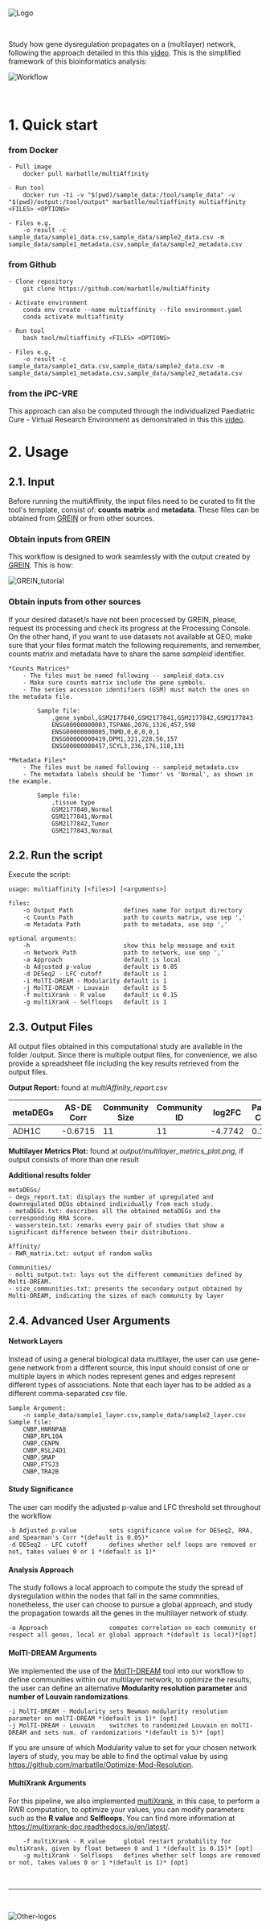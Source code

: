 <br>

![Logo](img/multiaffinity-logo.png)

<br>

Study how gene dysregulation propagates on a (multilayer) network, following the approach detailed in this this [video](https://www.youtube.com/watch?v=1tcwczu47aI&t). This is the simplified framework of this bioinformatics analysis:
<br>

![Workflow](img/multiAffinity_workflow.png)

<br>

# 1. Quick start 

### from Docker

    - Pull image
        docker pull marbatlle/multiAffinity
        
    - Run tool
        docker run -ti -v "$(pwd)/sample_data:/tool/sample_data" -v "$(pwd)/output:/tool/output" marbatlle/multiaffinity multiaffinity <FILES> <OPTIONS>
        
    - Files e.g.
        -o result -c sample_data/sample1_data.csv,sample_data/sample2_data.csv -m sample_data/sample1_metadata.csv,sample_data/sample2_metadata.csv
        
### from Github

    - Clone repository
        git clone https://github.com/marbatlle/multiAffinity
        
    - Activate environment
        conda env create --name multiaffinity --file environment.yaml
        conda activate multiaffinity
    
    - Run tool 
        bash tool/multiaffinity <FILES> <OPTIONS>
    
    - Files e.g.
        -o result -c sample_data/sample1_data.csv,sample_data/sample2_data.csv -m sample_data/sample1_metadata.csv,sample_data/sample2_metadata.csv
        
### from the iPC-VRE
This approach can also be computed through the individualized Paediatric Cure - Virtual Research Environment as demonstrated in this this [video](https://www.youtube.com/watch?v=1tcwczu47aI&t=10s).
<br>

# 2. Usage
## 2.1. Input
Before running the multiAffinity, the input files need to be curated to fit the tool's template, consist of: **counts matrix** and **metadata**. These files can be obtained from [GREIN](http://www.ilincs.org/apps/grein/?gse=) or from other sources.

### Obtain inputs from GREIN
This workflow is designed to work seamlessly with the output created by [GREIN](http://www.ilincs.org/apps/grein/?gse=). This is how:

![GREIN_tutorial](img/tutorial_grein.png)

### Obtain inputs from other sources
If your desired dataset/s have not been processed by GREIN, please, request its processing and check its progress at the Processing Console. On the other hand, if you want to use datasets not available at GEO, make sure that your files format match the following requirements, and remember, counts matrix and metadata have to share the same *sampleid* identifier.

    *Counts Matrices*
        - The files must be named following -- sampleid_data.csv
        - Make sure counts matrix include the gene symbols.
        - The series accession identifiers (GSM) must match the ones on the metadata file.

            Sample file:
                ,gene_symbol,GSM2177840,GSM2177841,GSM2177842,GSM2177843
                ENSG00000000003,TSPAN6,2076,1326,457,598
                ENSG00000000005,TNMD,0,0,0,0,1
                ENSG00000000419,DPM1,321,228,56,157
                ENSG00000000457,SCYL3,236,176,118,131
                
    *Metadata Files*
        - The files must be named following -- sampleid_metadata.csv
        - The metadata labels should be 'Tumor' vs 'Normal', as shown in the example.

            Sample file:
                ,tissue type
                GSM2177840,Normal
                GSM2177841,Normal
                GSM2177842,Tumor
                GSM2177843,Normal



## 2.2. Run the script

Execute the script:

    usage: multiaffinity [<files>] [<arguments>]
    
    files:
        -o Output Path              defines name for output directory
        -c Counts Path              path to counts matrix, use sep ','
        -m Metadata Path            path to metadata, use sep ','

    optional arguments:
        -h                          show this help message and exit
        -n Network Path             path to network, use sep ','
        -a Approach                 default is local
        -b Adjusted p-value         default is 0.05
        -d DESeq2 - LFC cutoff      default is 1
        -i MolTI-DREAM - Modularity default is 1
        -j MolTI-DREAM - Louvain    default is 5
        -f multiXrank - R value     default is 0.15
        -g multiXrank - Selfloops   default is 1

## 2.3. Output Files

All output files obtained in this computational study are available in the folder /output. Since there is multiple output files, for convenience, we also provide a spreadsheet file including the key results retrieved from the output files.

**Output Report:** found at *multiAffinity_report.csv*

|metaDEGs|AS-DE Corr|Community Size|Community ID|log2FC |Participation Coefficient|Overlap Degree|
|--------|----------|--------------|------------|-------|-------------------------|--------------|
|ADH1C   |-0.6715   |11            |11          |-4.7742|0.1038                   |75            |

**Multilayer Metrics Plot:** found at *output/multilayer_metrics_plot.png*, if output consists of more than one result

**Additional results folder**

    metaDEGs/
    - degs_report.txt: displays the number of upregulated and downregulated DEGs obtained individually from each study.
    - metaDEGs.txt: describes all the obtained metaDEGs and the corresponding RRA Score.
    - wasserstein.txt: remarks every pair of studies that show a significant difference between their distributions.

    Affinity/
    - RWR_matrix.txt: output of random walks

    Communities/
    - molti_output.txt: lays out the different communities defined by Molti-DREAM.
    - size_communities.txt: presents the secondary output obtained by Molti-DREAM, indicating the sizes of each community by layer



## 2.4. Advanced User Arguments
#### Network Layers
Instead of using a general biological data multilayer, the user can use gene-gene network from a different source, this input should consist of one or multiple layers in which nodes represent genes and edges represent different types of associations. Note that each layer has to be added as a different comma-separated  *csv* file.

    Sample Argument:
        -n sample_data/sample1_layer.csv,sample_data/sample2_layer.csv  
    Sample file:
        CNBP,HNRNPAB
        CNBP,RPL10A
        CNBP,CENPN
        CNBP,RSL24D1
        CNBP,SMAP
        CNBP,FTSJ3
        CNBP,TRA2B

#### Study Significance
The user can modify the adjusted p-value and LFC threshold set throughout the workflow

    -b Adjusted p-value         sets significance value for DESeq2, RRA, and Spearman's Corr *(default is 0.05)*
    -d DESeq2 - LFC cutoff      defines whether self loops are removed or not, takes values 0 or 1 *(default is 1)*


#### Analysis Approach 
The study follows a local approach to compute the study the spread of dysregulation within the nodes that fall in the same commnities, nonetheless, the user can choose to pursue a global approach, and study the propagation towards all the genes in the multilayer network of study.

    -a Approach                 computes correlation on each community or respect all genes, local or global approach *(default is local)*[opt]

#### MolTI-DREAM Arguments 
We implemented the use of the [MolTI-DREAM](https://github.com/gilles-didier/MolTi-DREAM/tree/master/src) tool into our workflow to define communities within our multilayer network, to optimize the results, the user can define an alternative **Modularity resolution parameter** and **number of Louvain randomizations**.

    -i MolTI-DREAM - Modularity sets Newman modularity resolution parameter on molTI-DREAM *(default is 1)* [opt]
    -j MolTI-DREAM - Louvain    switches to randomized Louvain on molTI-DREAM and sets num. of randomizations *(default is 5)* [opt]

If you are unsure of which Modularity value to set for your chosen network layers of study, you may be able to find the optimal value by using https://github.com/marbatlle/Optimize-Mod-Resolution.

#### MultiXrank Arguments 
For this pipeline, we also implemented [multiXrank](https://github.com/anthbapt/multixrank), in this case, to perform a RWR computation, to optimize your values, you can modify parameters such as the **R value** and **Selfloops**. You can find more information at https://multixrank-doc.readthedocs.io/en/latest/.

        -f multiXrank - R value     global restart probability for multiXrank, given by float between 0 and 1 *(default is 0.15)* [opt]
        -g multiXrank - Selfloops   defines whether self loops are removed or not, takes values 0 or 1 *(default is 1)* [opt]

<br>

-------------------------------------------------------------------------

<br>

![Other-logos](img/logos-project.jpg)
